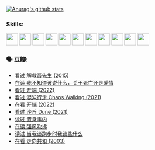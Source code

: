 
[![Anurag's github stats](https://github-readme-stats.vercel.app/api?username=w940853815)](https://github.com/anuraghazra/github-readme-stats)

### Skills:

<code><img height="32" src="https://cdn.jsdelivr.net/npm/simple-icons@v5/icons/python.svg"></code>
<code><img height="32" src="https://cdn.jsdelivr.net/npm/simple-icons@v5/icons/javascript.svg"></code>
<code><img height="32" src="https://cdn.jsdelivr.net/npm/simple-icons@v5/icons/django.svg"></code>
<code><img height="32" src="https://cdn.jsdelivr.net/npm/simple-icons@v5/icons/flask.svg"></code>
<code><img height="32" src="https://cdn.jsdelivr.net/npm/simple-icons@v5/icons/vuetify.svg"></code>
<code><img height="32" src="https://cdn.jsdelivr.net/npm/simple-icons@v5/icons/git.svg"></code>
<code><img height="32" src="https://cdn.jsdelivr.net/npm/simple-icons@v5/icons/docker.svg"></code>
<code><img height="32" src="https://cdn.jsdelivr.net/npm/simple-icons@v5/icons/postgresql.svg"></code>
<code><img height="32" src="https://cdn.jsdelivr.net/npm/simple-icons@v5/icons/elasticsearch.svg"></code>
<code><img height="32" src="https://cdn.jsdelivr.net/npm/simple-icons@v5/icons/macos.svg"></code>
<code><img height="32" src="https://cdn.jsdelivr.net/npm/simple-icons@v5/icons/linux.svg"></code>

### 🗣 豆瓣:

<!-- DOUBAN-ACTIVITIES:START -->
- [看过 解救吾先生‎ (2015)](https://www.douban.com/people/136069238/status/3744047085/?_i=43789796)
- [在读 我不知道该说什么，关于死亡还是爱情](https://www.douban.com/people/136069238/status/3742672820/?_i=43789796)
- [看过 开端‎ (2022)](https://www.douban.com/people/136069238/status/3737530861/?_i=43789796)
- [看过 混沌行走 Chaos Walking‎ (2021)](https://www.douban.com/people/136069238/status/3734828206/?_i=43789796)
- [在看 开端‎ (2022)](https://www.douban.com/people/136069238/status/3733533297/?_i=43789796)
- [看过 沙丘 Dune‎ (2021)](https://www.douban.com/people/136069238/status/3726869471/?_i=43789796)
- [读过 置身事内](https://www.douban.com/people/136069238/status/3726223867/?_i=43789796)
- [在读 强风吹拂](https://www.douban.com/people/136069238/status/3725395475/?_i=43789796)
- [读过 当我谈跑步时我谈些什么](https://www.douban.com/people/136069238/status/3715422296/?_i=43789796)
- [在看 走向共和‎ (2003)](https://www.douban.com/people/136069238/status/3711470443/?_i=43789796)
<!-- DOUBAN-ACTIVITIES:END -->
<!--
**w940853815/w940853815** is a ✨ _special_ ✨ repository because its `README.md` (this file) appears on your GitHub profile.

Here are some ideas to get you started:

- 🔭 I’m currently working on ...
- 🌱 I’m currently learning ...
- 👯 I’m looking to collaborate on ...
- 🤔 I’m looking for help with ...
- 💬 Ask me about ...
- 📫 How to reach me: ...
- 😄 Pronouns: ...
- ⚡ Fun fact: ...
-->
